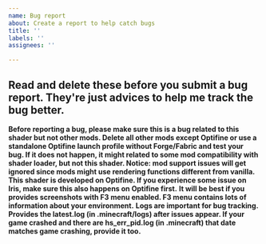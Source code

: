 ```yaml
---
name: Bug report
about: Create a report to help catch bugs
title: ''
labels: ''
assignees: ''

---
```


## **Read and delete these before you submit a bug report. They're just advices to help me track the bug better.**
**Before reporting a bug, please make sure this is a bug related to this shader but not other mods. Delete all other mods except Optifine or use a standalone Optifine launch profile without Forge/Fabric and test your bug. If it does not happen, it might related to some mod compatibility with shader loader, but not this shader. Notice: mod support issues will get ignored since mods might use rendering functions different from vanilla.**
**This shader is developed on Optifine. If you experience some issue on Iris, make sure this also happens on Optifine first.**
**It will be best if you provides screenshots with F3 menu enabled. F3 menu contains lots of information about your environment.**
**Logs are important for bug tracking. Provides the latest.log (in .minecraft/logs) after issues appear. If your game crashed and there are hs_err_pid<id>.log (in .minecraft) that date matches game crashing, provide it too.**
